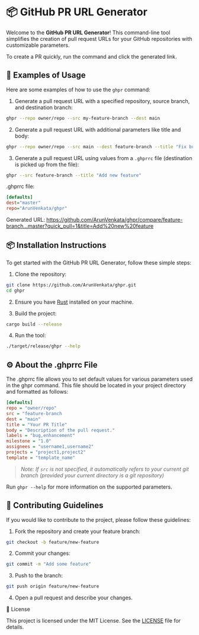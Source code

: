 # 📦 GitHub PR URL Generator

Welcome to the **GitHub PR URL Generator**! This command-line tool simplifies the creation of pull request URLs for your GitHub repositories with customizable parameters.

To create a PR quickly, run the command and click the generated link.

## 🚀 Examples of Usage

Here are some examples of how to use the `ghpr` command:

1. Generate a pull request URL with a specified repository, source branch, and destination branch: 
```bash
ghpr --repo owner/repo --src my-feature-branch --dest main
```

2. Generate a pull request URL with additional parameters like title and body:
```bash
ghpr --repo owner/repo --src main --dest feature-branch --title "Fix bug" --body "This PR fixes the bug."
```


3. Generate a pull request URL using values from a `.ghprrc` file (destination is picked up from the file):
```bash
ghpr --src feature-branch --title "Add new feature"
```

.ghprrc file:
```ini
[defaults]
dest="master"
repo="ArunVenkata/ghpr"
```
Generated URL: https://github.com/ArunVenkata/ghpr/compare/feature-branch...master?quick_pull=1&title=Add%20new%20feature

## 📦 Installation Instructions

To get started with the GitHub PR URL Generator, follow these simple steps:

1. Clone the repository:
```bash
git clone https://github.com/ArunVenkata/ghpr.git
cd ghpr
```
2. Ensure you have [Rust](https://www.rust-lang.org/tools/install) installed on your machine.

3. Build the project:
```bash
cargo build --release
```

4. Run the tool:
```bash
./target/release/ghpr --help
```


## ⚙️ About the .ghprrc File

The .ghprrc file allows you to set default values for various parameters used in the ghpr command. This file should be located in your project directory and formatted as follows:

```ini
[defaults]
repo = "owner/repo"
src = "feature-branch
dest = "main"
title = "Your PR Title"
body = "Description of the pull request."
labels = "bug,enhancement"
milestone = "1.0"
assignees = "username1,username2"
projects = "project1,project2"
template = "template_name"
```
> _Note: If `src` is not specified, it automatically refers to your current git branch (provided your current directory is a git repository)_


Run `ghpr --help` for more information on the supported parameters.


## 🤝 Contributing Guidelines

If you would like to contribute to the project, please follow these guidelines:
1. Fork the repository and create your feature branch:

```bash
git checkout -b feature/new-feature
```

2. Commit your changes:

```bash
git commit -m "Add some feature"
```

3. Push to the branch:
```bash
git push origin feature/new-feature
```

4. Open a pull request and describe your changes.



🎉 License

This project is licensed under the MIT License. See the [LICENSE](https://www.github.com/ArunVenkata/ghpr/blob/master/LICENSE) file for details.

